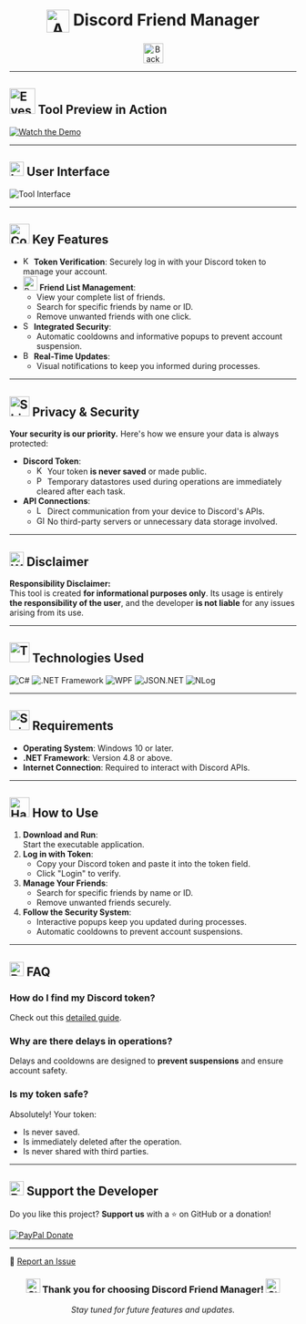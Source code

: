 <div align="center">

# <img src="https://github.com/ImElio/DiscordFriendTool_UDPATE/blob/main/icon/icon.png" alt="App Icon" width="40" height="40" style="vertical-align:middle;"> **Discord Friend Manager**

<img src="https://raw.githubusercontent.com/Tarikul-Islam-Anik/Animated-Fluent-Emojis/master/Emojis/Hand%20gestures/Backhand%20Index%20Pointing%20Down%20Light%20Skin%20Tone.png" alt="Backhand Index Pointing Down Light Skin Tone" width="35" height="35" />

</div>

---

## <img src="https://raw.githubusercontent.com/Tarikul-Islam-Anik/Animated-Fluent-Emojis/master/Emojis/Hand%20gestures/Eyes.png" alt="Eyes" width="45" height="45" /> **Tool Preview in Action**

[![Watch the Demo](icon/demo.gif)](https://i.imgur.com/your-video-id.mp4)

---

## <img src="https://raw.githubusercontent.com/Tarikul-Islam-Anik/Animated-Fluent-Emojis/master/Emojis/Objects/Laptop.png" alt="Laptop" width="25" height="25" /> **User Interface**

![Tool Interface](https://github.com/ImElio/DiscordFriendTool_UDPATE/raw/main/Interfaccia.png)  

---

## <img src="https://raw.githubusercontent.com/Tarikul-Islam-Anik/Animated-Fluent-Emojis/master/Emojis/Travel%20and%20places/Comet.png" alt="Comet" width="35" height="35" /> **Key Features**

- <img src="https://raw.githubusercontent.com/Tarikul-Islam-Anik/Animated-Fluent-Emojis/master/Emojis/Objects/Key.png" alt="Key" width="15" height="15" /> **Token Verification**: Securely log in with your Discord token to manage your account.  
- <img src="https://raw.githubusercontent.com/Tarikul-Islam-Anik/Animated-Fluent-Emojis/master/Emojis/People/Busts%20in%20Silhouette.png" alt="Busts in Silhouette" width="25" height="25" /> **Friend List Management**:  
  - View your complete list of friends.  
  - Search for specific friends by name or ID.  
  - Remove unwanted friends with one click.  
- <img src="https://raw.githubusercontent.com/Tarikul-Islam-Anik/Animated-Fluent-Emojis/master/Emojis/Objects/Shield.png" alt="Shield" width="15" height="15" /> **Integrated Security**:  
  - Automatic cooldowns and informative popups to prevent account suspension.  
- <img src="https://raw.githubusercontent.com/Tarikul-Islam-Anik/Animated-Fluent-Emojis/master/Emojis/Objects/Bell.png" alt="Bell" width="15" height="15" /> **Real-Time Updates**:  
  - Visual notifications to keep you informed during processes.  

---

## <img src="https://raw.githubusercontent.com/Tarikul-Islam-Anik/Animated-Fluent-Emojis/master/Emojis/Objects/Shield.png" alt="Shield" width="35" height="35" /> **Privacy & Security**

**Your security is our priority.** Here's how we ensure your data is always protected:

- **Discord Token**:  
  - <img src="https://raw.githubusercontent.com/Tarikul-Islam-Anik/Animated-Fluent-Emojis/master/Emojis/Objects/Key.png" alt="Key" width="15" height="15" /> Your token **is never saved** or made public.  
  - <img src="https://raw.githubusercontent.com/Tarikul-Islam-Anik/Animated-Fluent-Emojis/master/Emojis/Objects/Package.png" alt="Package" width="15" height="15" /> Temporary datastores used during operations are immediately cleared after each task.  
- **API Connections**:  
  - <img src="https://raw.githubusercontent.com/Tarikul-Islam-Anik/Animated-Fluent-Emojis/master/Emojis/Objects/Laptop.png" alt="Laptop" width="15" height="15" /> Direct communication from your device to Discord's APIs.  
  - <img src="https://raw.githubusercontent.com/Tarikul-Islam-Anik/Animated-Fluent-Emojis/master/Emojis/Travel%20and%20places/Globe%20with%20Meridians.png" alt="Globe with Meridians" width="15" height="15" /> No third-party servers or unnecessary data storage involved.

---

## <img src="https://raw.githubusercontent.com/Tarikul-Islam-Anik/Animated-Fluent-Emojis/master/Emojis/Symbols/Warning.png" alt="Warning" width="25" height="25" /> Disclaimer

**Responsibility Disclaimer:**  
This tool is created **for informational purposes only**. Its usage is entirely **the responsibility of the user**, and the developer **is not liable** for any issues arising from its use.

---

## <img src="https://raw.githubusercontent.com/Tarikul-Islam-Anik/Animated-Fluent-Emojis/master/Emojis/Objects/Toolbox.png" alt="Toolbox" width="35" height="35" /> **Technologies Used**

![C#](https://img.shields.io/badge/-C%23-239120?logo=c-sharp&logoColor=white&style=for-the-badge)
![.NET Framework](https://img.shields.io/badge/-DotNET-512BD4?logo=.net&logoColor=white&style=for-the-badge)
![WPF](https://img.shields.io/badge/-WPF-6A5ACD?logo=windows&logoColor=white&style=for-the-badge)
![JSON.NET](https://img.shields.io/badge/-Newtonsoft%20JSON-000000?logo=json&logoColor=white&style=for-the-badge)
![NLog](https://img.shields.io/badge/-NLog-FF4500?style=for-the-badge)

---

## <img src="https://raw.githubusercontent.com/Tarikul-Islam-Anik/Animated-Fluent-Emojis/master/Emojis/Objects/Spiral%20Notepad.png" alt="Spiral Notepad" width="35" height="35" /> **Requirements**

- **Operating System**: Windows 10 or later.  
- **.NET Framework**: Version 4.8 or above.  
- **Internet Connection**: Required to interact with Discord APIs.

---

## <img src="https://raw.githubusercontent.com/Tarikul-Islam-Anik/Animated-Fluent-Emojis/master/Emojis/Objects/Hammer%20and%20Wrench.png" alt="Hammer and Wrench" width="35" height="35" /> **How to Use**

1. **Download and Run**:  
   Start the executable application.  
2. **Log in with Token**:  
   - Copy your Discord token and paste it into the token field.  
   - Click "Login" to verify.  
3. **Manage Your Friends**:  
   - Search for specific friends by name or ID.  
   - Remove unwanted friends securely.  
4. **Follow the Security System**:  
   - Interactive popups keep you updated during processes.  
   - Automatic cooldowns to prevent account suspensions.

---

## <img src="https://raw.githubusercontent.com/Tarikul-Islam-Anik/Animated-Fluent-Emojis/master/Emojis/Symbols/Red%20Question%20Mark.png" alt="Red Question Mark" width="25" height="25" /> **FAQ**

### **How do I find my Discord token?**
Check out this [detailed guide](https://www.androidauthority.com/get-discord-token-3149920/).

### **Why are there delays in operations?**
Delays and cooldowns are designed to **prevent suspensions** and ensure account safety.

### **Is my token safe?**
Absolutely! Your token:  
- Is never saved.  
- Is immediately deleted after the operation.  
- Is never shared with third parties.  

---

## <img src="https://raw.githubusercontent.com/Tarikul-Islam-Anik/Animated-Fluent-Emojis/master/Emojis/Smilies/Beating%20Heart.png" alt="Beating Heart" width="25" height="25" /> **Support the Developer**

Do you like this project? **Support us** with a ⭐ on GitHub or a donation!  

 [![PayPal Donate](https://img.shields.io/badge/Donate-PayPal-blue.svg?style=for-the-badge&logo=paypal)](https://paypal.me/CallMeElio)

---

🐛 [Report an Issue](https://github.com/ImElio/DiscordFriendTool_UDPATE/issues)

<div align="center">

### <img src="https://raw.githubusercontent.com/Tarikul-Islam-Anik/Animated-Fluent-Emojis/master/Emojis/Smilies/Star-Struck.png" alt="Star-Struck" width="25" height="25" /> **Thank you for choosing Discord Friend Manager!** <img src="https://raw.githubusercontent.com/Tarikul-Islam-Anik/Animated-Fluent-Emojis/master/Emojis/Smilies/Star-Struck.png" alt="Star-Struck" width="25" height="25" />

_Stay tuned for future features and updates._

</div>
